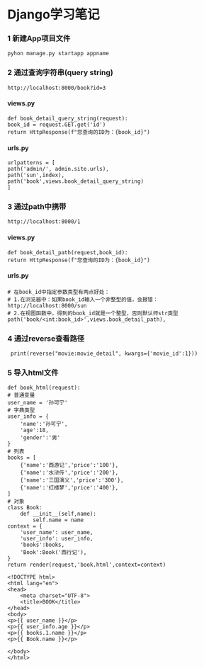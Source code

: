# Django学习笔记
### 1 新建App项目文件    
    pyhon manage.py startapp appname
### 2 通过查询字符串(query string)
    http://localhost:8000/book?id=3
#### views.py
    def book_detail_query_string(request):
    book_id = request.GET.get('id')
    return HttpResponse(f"您查询的ID为：{book_id}")
#### urls.py
    urlpatterns = [
    path('admin/', admin.site.urls),
    path('sun',index),
    path('book',views.book_detail_query_string)
    ]
### 3 通过path中携带
    http://localhost:8000/1
#### views.py
    def book_detail_path(request,book_id):
    return HttpResponse(f"您查询的ID为：{book_id}")
#### urls.py
    # 在book_id中指定参数类型有两点好处：
    # 1.在浏览器中：如果book_id输入一个非整型的值，会报错：http://localhost:8000/sun
    # 2.在视图函数中，得到的book_id就是一个整型，否则默认师str类型
    path('book/<int:book_id>',views.book_detail_path),
### 4 通过reverse查看路径
     print(reverse("movie:movie_detail", kwargs={'movie_id':1}))
### 5 导入html文件
    def book_html(request):
    # 普通变量
    user_name = '孙可宁'
    # 字典类型
    user_info = {
        'name':'孙可宁',
        'age':18,
        'gender':'男'
    }
    # 列表
    books = [
        {'name':'西游记','price':'100'},
        {'name':'水浒传','price':'200'},
        {'name':'三国演义','price':'300'},
        {'name':'红楼梦','price':'400'},
    ]
    # 对象
    class Book:
        def __init__(self,name):
            self.name = name
    context = {
        'user_name': user_name,
        'user_info': user_info,
        'books':books,
        'Book':Book('西行记'),
    }
    return render(request,'book.html',context=context)

    <!DOCTYPE html>
    <html lang="en">
    <head>
        <meta charset="UTF-8">
        <title>BOOK</title>
    </head>
    <body>
    <p>{{ user_name }}</p>
    <p>{{ user_info.age }}</p>
    <p>{{ books.1.name }}</p>
    <p>{{ Book.name }}</p>
    
    </body>
    </html>
